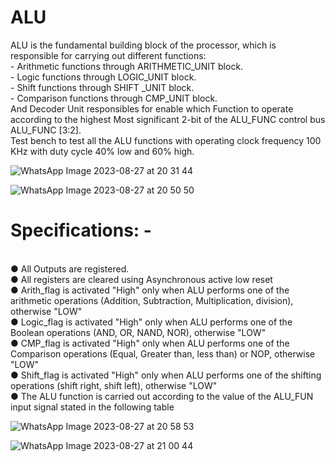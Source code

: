 # ALU
ALU is the fundamental building block of the processor,  which is responsible for carrying out different functions:
<br>- Arithmetic functions through ARITHMETIC_UNIT block.
<br>- Logic functions through LOGIC_UNIT block.
<br>- Shift functions through SHIFT _UNIT block.
<br>- Comparison functions through CMP_UNIT block. 
<br>And Decoder Unit responsibles for enable which Function to operate according to the highest Most significant 2-bit of the ALU_FUNC control bus ALU_FUNC [3:2].
<br>Test bench to test all the ALU functions with operating clock frequency 100 KHz with duty cycle 40% low and 60% high.

![WhatsApp Image 2023-08-27 at 20 31 44](https://github.com/BassantAhmedElbakry/ALU/assets/104600321/5d5a7f02-5eff-455c-abf6-9afe3b916f0f)

![WhatsApp Image 2023-08-27 at 20 50 50](https://github.com/BassantAhmedElbakry/ALU/assets/104600321/73fa44ee-1622-4763-bb8d-e413a59fa6a3)

# Specifications: -
<br>● All Outputs are registered. 
<br>● All registers are cleared using Asynchronous active low reset
<br>● Arith_flag is activated "High" only when ALU performs one of 
the arithmetic operations (Addition, Subtraction, Multiplication, 
division), otherwise "LOW"
<br>● Logic_flag is activated "High" only when ALU performs one of 
the Boolean operations (AND, OR, NAND, NOR), otherwise "LOW"
<br>● CMP_flag is activated "High" only when ALU performs one of 
the Comparison operations (Equal, Greater than, less than) or 
NOP, otherwise "LOW"
<br>● Shift_flag is activated "High" only when ALU performs one of 
the shifting operations (shift right, shift left), otherwise "LOW"
<br>● The ALU function is carried out according to the value of the 
ALU_FUN input signal stated in the following table

![WhatsApp Image 2023-08-27 at 20 58 53](https://github.com/BassantAhmedElbakry/ALU/assets/104600321/53932816-e2fb-43fb-8618-8346655c1b60)

![WhatsApp Image 2023-08-27 at 21 00 44](https://github.com/BassantAhmedElbakry/ALU/assets/104600321/8d5eda56-938b-4017-9dec-34a60590bf0d)


